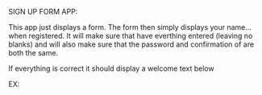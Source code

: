 SIGN UP FORM APP:

This app just displays a form. The form then simply displays your name... when registered.
It will make sure that have everthing entered (leaving no blanks) and will also make sure that the password and confirmation of are both the same.

If everything is correct it should display a welcome text below

EX:

